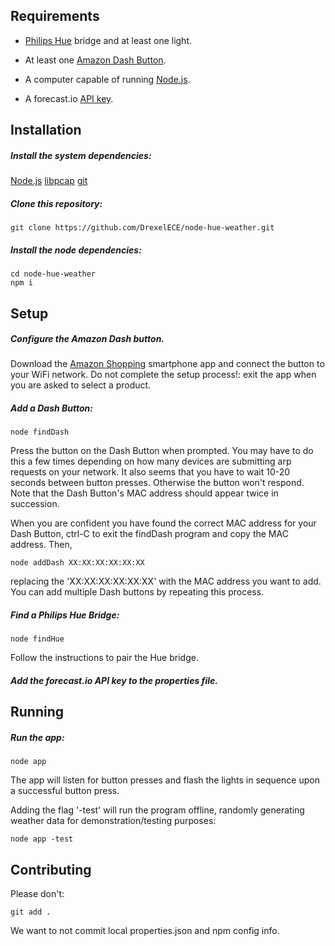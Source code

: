 ## Requirements

* [Philips Hue](http://www2.meethue.com/en-us/) bridge and at least one light.

* At least one [Amazon Dash Button](http://www.amazon.com/b/?node=10667898011&sort=date-desc-rank&lo=digital-text).

* A computer capable of running [Node.js](https://nodejs.org/en/).

* A forecast.io [API key](https://developer.forecast.io/).

## Installation

##### Install the system dependencies:

[Node.js](https://nodejs.org/en/)
[libpcap](https://wiki.wireshark.org/libpcap)
[git](https://git-scm.com/downloads)

##### Clone this repository:

```
git clone https://github.com/DrexelECE/node-hue-weather.git
```

##### Install the node dependencies:

```
cd node-hue-weather
npm i
```

## Setup

##### Configure the Amazon Dash button.

Download the [Amazon Shopping](https://www.amazon.com/gp/feature.html?ie=UTF8&docId=1000625601&forceHttps=0) smartphone app and connect the button to your WiFi network. Do not complete the setup process!: exit the app when you are asked to select a product.

##### Add a Dash Button:

```
node findDash
```

Press the button on the Dash Button when prompted. You may have to do this a few times depending on how many devices are submitting arp requests on your network. It also seems that you have to wait 10-20 seconds between button presses. Otherwise the button won't respond. Note that the Dash Button's MAC address should appear twice in succession.

When you are confident you have found the correct MAC address for your Dash Button, ctrl-C to exit the findDash program and copy the MAC address. Then,

```
node addDash XX:XX:XX:XX:XX:XX
```
replacing the 'XX:XX:XX:XX:XX:XX' with the MAC address you want to add. You can add multiple Dash buttons by repeating this process.

##### Find a Philips Hue Bridge:

```
node findHue
```

Follow the instructions to pair the Hue bridge.

##### Add the forecast.io API key to the properties file.

## Running

##### Run the app:

```
node app
```

The app will listen for button presses and flash the lights in sequence upon a successful button press.

Adding the flag '-test' will run the program offline, randomly generating weather data for demonstration/testing purposes:

```
node app -test
```

## Contributing

Please don't:
```
git add .
```

We want to not commit local properties.json and npm config info.
